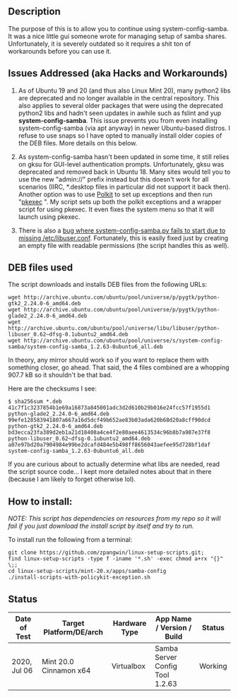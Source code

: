 
## Description

The purpose of this is to allow you to continue using system-config-samba. It was a nice little gui someone wrote for managing setup of samba shares. Unfortunately, it is severely outdated so it requires a shit ton of workarounds before you can use it.

## Issues Addressed (aka Hacks and Workarounds)

1. As of Ubuntu 19 and 20 (and thus also Linux Mint 20), many python2 libs are deprecated and no longer available in the central repository. This also applies to several older packages that were using the deprecated python2 libs and hadn't seen updates in awhile such as fslint and yup **system-config-samba**. This issue prevents you from even installing system-config-samba (via apt anyway) in newer Ubuntu-based distros. I refuse to use snaps so I have opted to manually install older copies of the DEB files. More details on this below.

2. As system-config-samba hasn't been updated in some time, it still relies on gksu for GUI-level authentication prompts. Unfortunately, gksu was deprecated and removed back in Ubuntu 18. Many sites would tell you to use the new "admin://" prefix instead but this doesn't work for all scenarios (IIRC, \*.desktop files in particular did not support it back then). Another option was to use [Polkit](https://en.wikipedia.org/wiki/Polkit) to set up exceptions and then run "[pkexec](https://itsfoss.com/gksu-replacement-ubuntu/) <command>". My script sets up both the polkit exceptions and a wrapper script for using pkexec. It even fixes the system menu so that it will launch using pkexec.

3. There is also a [bug where system-config-samba.py fails to start due to missing /etc/libuser.conf](https://bugs.launchpad.net/ubuntu/+source/libuser/+bug/1387274). Fortunately, this is easily fixed just by creating an empty file with readable permissions (the script handles this as well).

## DEB files used

The script downloads and installs DEB files from the following URLs:

```
wget http://archive.ubuntu.com/ubuntu/pool/universe/p/pygtk/python-gtk2_2.24.0-6_amd64.deb
wget http://archive.ubuntu.com/ubuntu/pool/universe/p/pygtk/python-glade2_2.24.0-6_amd64.deb
wget http://archive.ubuntu.com/ubuntu/pool/universe/libu/libuser/python-libuser_0.62~dfsg-0.1ubuntu2_amd64.deb
wget http://archive.ubuntu.com/ubuntu/pool/universe/s/system-config-samba/system-config-samba_1.2.63-0ubuntu6_all.deb
```

In theory, any mirror should work so if you want to replace them with something closer, go ahead. That said, the 4 files combined are a whopping 907.7 kB so it shouldn't be that bad.

Here are the checksums I see:

```
$ sha256sum *.deb
41c7f1c3237854b1e69a16873a845001adc3d2d610b29b016e24fcc57f1955d1  python-glade2_2.24.0-6_amd64.deb
99efe128583941807a667a16d5dcf49b652ae83b03ada620b68d20a8cff90dcd  python-gtk2_2.24.0-6_amd64.deb
bd3ecca23fa389d2eb1a21d18408a4ce4f2e80aee4613534c96b8b7a987e37f8  python-libuser_0.62~dfsg-0.1ubuntu2_amd64.deb
a07e97bd20a7904984e99be2dcafd484e5b498ff8656043aefee95d728bf1daf  system-config-samba_1.2.63-0ubuntu6_all.deb
```

If you are curious about to actually determine what libs are needed, read the script source code... I kept more detailed notes about that in there (because I am likely to forget otherwise lol).


## How to install:

*NOTE: This script has dependencies on resources from my repo so it will fail if you just download the install script by itself and try to run.*

To install run the following from a terminal:


```
git clone https://github.com/zpangwin/linux-setup-scripts.git;
find linux-setup-scripts -type f -iname '*.sh' -exec chmod a+rx "{}" \;;
cd linux-setup-scripts/mint-20.x/apps/samba-config
./install-scripts-with-policykit-exception.sh
```

## Status

| Date of Test  | Target Platform/DE/arch | Hardware Type  | App Name / Version / Build                   | Status  |
| ------------- | ------------------------| -------------- | -------------------------------------------- | ------- |
| 2020, Jul 06  | Mint 20.0 Cinnamon x64  | Virtualbox     | Samba Server Config Tool 1.2.63              | Working |

